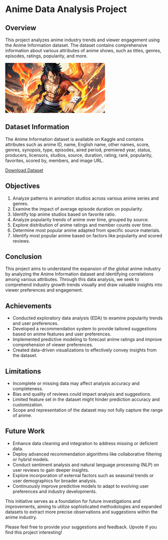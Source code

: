 # Anime Data Analysis Project

## Overview

This project analyzes anime industry trends and viewer engagement using the Anime Information dataset. The dataset contains comprehensive information about various attributes of anime shows, such as titles, genres, episodes, ratings, popularity, and more.

![Anime Image](anime_image.jpeg)

## Dataset Information

The Anime Information dataset is available on Kaggle and contains attributes such as anime ID, name, English name, other names, score, genres, synopsis, type, episodes, aired period, premiered year, status, producers, licensors, studios, source, duration, rating, rank, popularity, favorites, scored by, members, and image URL.

[Download Dataset]([https://www.kaggle.com/datasetlink](https://www.kaggle.com/datasets/dbdmobile/myanimelist-dataset?select=anime-dataset-2023.csv))

## Objectives

1. Analyze patterns in animation studios across various anime series and genres.
2. Examine the impact of average episode duration on popularity.
3. Identify top anime studios based on favorite ratio.
4. Analyze popularity trends of anime over time, grouped by source.
5. Explore distribution of anime ratings and member counts over time.
6. Determine most popular anime adapted from specific source materials.
7. Identify most popular anime based on factors like popularity and scored reviews.

## Conclusion

This project aims to understand the expansion of the global anime industry by analyzing the Anime Information dataset and identifying correlations among various attributes. Through this data analysis, we seek to comprehend industry growth trends visually and draw valuable insights into viewer preferences and engagement.

## Achievements

- Conducted exploratory data analysis (EDA) to examine popularity trends and user preferences.
- Developed a recommendation system to provide tailored suggestions based on anime features and user preferences.
- Implemented predictive modeling to forecast anime ratings and improve comprehension of viewer preferences.
- Created data-driven visualizations to effectively convey insights from the dataset.

## Limitations

- Incomplete or missing data may affect analysis accuracy and completeness.
- Bias and quality of reviews could impact analysis and suggestions.
- Limited feature set in the dataset might hinder prediction accuracy and customization.
- Scope and representation of the dataset may not fully capture the range of anime.

## Future Work

- Enhance data cleaning and integration to address missing or deficient data.
- Deploy advanced recommendation algorithms like collaborative filtering or hybrid models.
- Conduct sentiment analysis and natural language processing (NLP) on user reviews to gain deeper insights.
- Explore incorporation of external factors such as seasonal trends or user demographics for broader analysis.
- Continuously improve predictive models to adapt to evolving user preferences and industry developments.

This initiative serves as a foundation for future investigations and improvements, aiming to utilize sophisticated methodologies and expanded datasets to extract more precise observations and suggestions within the anime industry.

Please feel free to provide your suggestions and feedback. Upvote if you find this project interesting!

